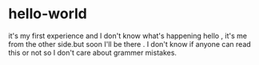 # hello-world
it's my first experience and I don't know what's happening
hello , it's me from the other side.but soon I'll be there . I don't know if anyone can read this or not so I don't care about grammer mistakes.
